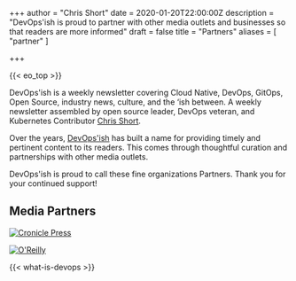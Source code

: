 +++
author = "Chris Short"
date = 2020-01-20T22:00:00Z
description = "DevOps'ish is proud to partner with other media outlets and businesses so that readers are more informed"
draft = false
title = "Partners"
aliases = [
	"partner"
]

+++

{{< eo_top >}}

DevOps'ish is a weekly newsletter covering Cloud Native, DevOps, GitOps, Open Source, industry news, culture, and the ‘ish between. A weekly newsletter assembled by open source leader, DevOps veteran, and Kubernetes Contributor [Chris Short](https://chrisshort.me).

Over the years, [DevOps'ish](/) has built a name for providing timely and pertinent content to its readers. This comes through thoughtful curation and partnerships with other media outlets.

DevOps'ish is proud to call these fine organizations Partners. Thank you for your continued support!

## Media Partners

[![Cronicle Press](https://shortcdn.com/file/devopsish/cronicle-press.png)](https://cronicle.press/)

[![O'Reilly](https://shortcdn.com/file/devopsish/oreilly.jpg)](https://www.oreilly.com/pub/cpc/295836)

{{< what-is-devops >}}
